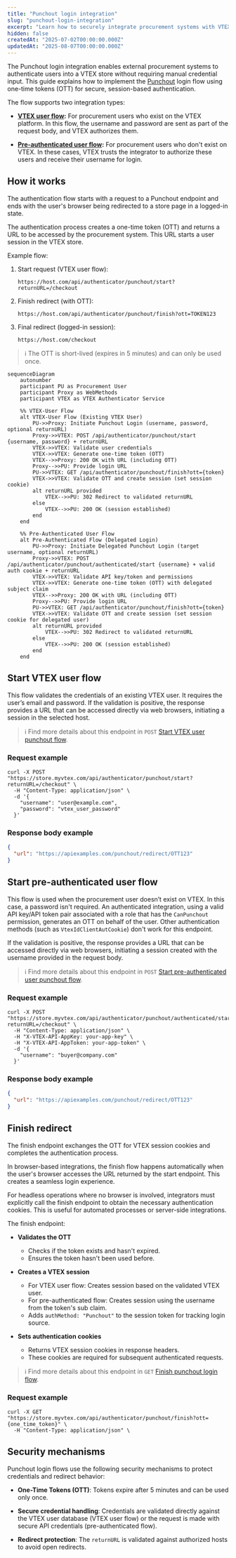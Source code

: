 ```yaml
---
title: "Punchout login integration"
slug: "punchout-login-integration"
excerpt: "Learn how to securely integrate procurement systems with VTEX stores using Punchout login flows, supporting both browser-based and headless operations."
hidden: false
createdAt: "2025-07-02T00:00:00.000Z"
updatedAt: "2025-08-07T00:00:00.000Z"
---
```


The Punchout login integration enables external procurement systems to authenticate users into a VTEX store without requiring manual credential input. This guide explains how to implement the [Punchout](https://developers.vtex.com/docs/guides/punchout) login flow using one-time tokens (OTT) for secure, session-based authentication.

The flow supports two integration types:

* **[VTEX user flow](#start-vtex-user-flow):** For procurement users who exist on the VTEX platform. In this flow, the username and password are sent as part of the request body, and VTEX authorizes them.

* **[Pre-authenticated user flow](#start-pre-authenticated-user-flow):** For procurement users who don't exist on VTEX. In these cases, VTEX trusts the integrator to authorize these users and receive their username for login.

## How it works

The authentication flow starts with a request to a Punchout endpoint and ends with the user's browser being redirected to a store page in a logged-in state.

The authentication process creates a one-time token (OTT) and returns a URL to be accessed by the procurement system. This URL starts a user session in the VTEX store.

Example flow:

1. Start request (VTEX user flow):

   ```
   https://host.com/api/authenticator/punchout/start?returnURL=/checkout
   ```

2. Finish redirect (with OTT):

   ```
   https://host.com/api/authenticator/punchout/finish?ott=TOKEN123
   ```

3. Final redirect (logged-in session):

   ```
   https://host.com/checkout
   ```

>ℹ️ The OTT is short-lived (expires in 5 minutes) and can only be used once.

```mermaid
sequenceDiagram
    autonumber
    participant PU as Procurement User
    participant Proxy as WebMethods
    participant VTEX as VTEX Authenticator Service

    %% VTEX-User Flow
    alt VTEX-User Flow (Existing VTEX User)
        PU->>Proxy: Initiate Punchout Login (username, password, optional returnURL)
        Proxy->>VTEX: POST /api/authenticator/punchout/start {username, password} + returnURL
        VTEX->>VTEX: Validate user credentials
        VTEX->>VTEX: Generate one-time token (OTT)
        VTEX-->>Proxy: 200 OK with URL (including OTT)
        Proxy-->>PU: Provide login URL
        PU->>VTEX: GET /api/authenticator/punchout/finish?ott={token}
        VTEX->>VTEX: Validate OTT and create session (set session cookie)
        alt returnURL provided
            VTEX-->>PU: 302 Redirect to validated returnURL
        else
            VTEX-->>PU: 200 OK (session established)
        end
    end

    %% Pre-Authenticated User Flow
    alt Pre-Authenticated Flow (Delegated Login)
        PU->>Proxy: Initiate Delegated Punchout Login (target username, optional returnURL)
        Proxy->>VTEX: POST /api/authenticator/punchout/authenticated/start {username} + valid auth cookie + returnURL
        VTEX->>VTEX: Validate API key/token and permissions
        VTEX->>VTEX: Generate one-time token (OTT) with delegated subject claim
        VTEX-->>Proxy: 200 OK with URL (including OTT)
        Proxy-->>PU: Provide login URL
        PU->>VTEX: GET /api/authenticator/punchout/finish?ott={token}
        VTEX->>VTEX: Validate OTT and create session (set session cookie for delegated user)
        alt returnURL provided
            VTEX-->>PU: 302 Redirect to validated returnURL
        else
            VTEX-->>PU: 200 OK (session established)
        end
    end
```

## Start VTEX user flow

This flow validates the credentials of an existing VTEX user. It requires the user’s email and password. If the validation is positive, the response provides a URL that can be accessed directly via web browsers, initiating a session in the selected host.

>ℹ️ Find more details about this endpoint in `POST` [Start VTEX user punchout flow](https://developers.vtex.com/docs/api-reference/punchout-api#post-/api/authenticator/punchout/start).

### Request example

```curl
curl -X POST "https://store.myvtex.com/api/authenticator/punchout/start?returnURL=/checkout" \
  -H "Content-Type: application/json" \
  -d '{
    "username": "user@example.com",
    "password": "vtex_user_password"
  }'
```

### Response body example

```json
{
  "url": "https://apiexamples.com/punchout/redirect/OTT123"
}
```

## Start pre-authenticated user flow

This flow is used when the procurement user doesn’t exist on VTEX. In this case, a password isn't required. An authenticated integration, using a valid API key/API token pair associated with a role that has the `CanPunchout` permission, generates an OTT on behalf of the user.  Other authentication methods (such as `VtexIdClientAutCookie`) don't work for this endpoint.

If the validation is positive, the response provides a URL that can be accessed directly via web browsers, initiating a session created with the username provided in the request body.

>ℹ️ Find more details about this endpoint in `POST` [Start pre-authenticated user punchout flow](https://developers.vtex.com/docs/api-reference/punchout-api#post-/api/authenticator/punchout/authenticated/start).

### Request example

```curl
curl -X POST "https://store.myvtex.com/api/authenticator/punchout/authenticated/start?returnURL=/checkout" \
  -H "Content-Type: application/json" \
  -H "X-VTEX-API-AppKey: your-app-key" \
  -H "X-VTEX-API-AppToken: your-app-token" \
  -d '{
    "username": "buyer@company.com"
  }'
```

### Response body example

```json
{
  "url": "https://apiexamples.com/punchout/redirect/OTT123"
}
```

## Finish redirect

The finish endpoint exchanges the OTT for VTEX session cookies and completes the authentication process.

In browser-based integrations, the finish flow happens automatically when the user's browser accesses the URL returned by the start endpoint. This creates a seamless login experience.

For headless operations where no browser is involved, integrators must explicitly call the finish endpoint to obtain the necessary authentication cookies. This is useful for automated processes or server-side integrations.

The finish endpoint:

* **Validates the OTT**

  * Checks if the token exists and hasn't expired.
  * Ensures the token hasn't been used before.

- **Creates a VTEX session**

  * For VTEX user flow: Creates session based on the validated VTEX user.
  * For pre-authenticated flow: Creates session using the username from the token's sub claim.
  * Adds `authMethod: "Punchout"` to the session token for tracking login source.

* **Sets authentication cookies**

  * Returns VTEX session cookies in response headers.
  * These cookies are required for subsequent authenticated requests.

>ℹ️ Find more details about this endpoint in `GET` [Finish punchout login flow](https://developers.vtex.com/docs/api-reference/punchout-api#get-/api/authenticator/punchout/finish).

### Request example

```curl
curl -X GET "https://store.myvtex.com/api/authenticator/punchout/finish?ott={one_time_token}" \
  -H "Content-Type: application/json" \
```

## Security mechanisms

Punchout login flows use the following security mechanisms to protect credentials and redirect behavior:

* **One-Time Tokens (OTT)**: Tokens expire after 5 minutes and can be used only once.

* **Secure credential handling**: Credentials are validated directly against the VTEX user database (VTEX user flow) or the request is made with secure API credentials (pre-authenticated flow).

* **Redirect protection**: The `returnURL` is validated against authorized hosts to avoid open redirects.
